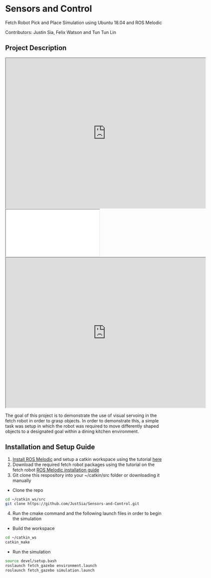 # Sensors and Control
 Fetch Robot Pick and Place Simulation using Ubuntu 18.04 and ROS Melodic
 
 Contributors: Justin Sia, Felix Watson and Tun Tun Lin
 
 ## Project Description
 <!DOCTYPE html>
<html>
<body>
  
  <iframe src="https://drive.google.com/file/d/1k5hlrz_heq6OpywA9cQgUaULV4gMZsIM/preview" width="640" height="480" allow="autoplay"></iframe>

 <iframe allowfullscreen="allowfullscreen" src="your_page_url/preview" ></iframe>

</body>
</html>
 <iframe src="https://drive.google.com/file/d/1k5hlrz_heq6OpywA9cQgUaULV4gMZsIM/preview" width="640" height="480" allow="autoplay"></iframe>
 
 The goal of this project is to demonstrate the use of visual servoing in the fetch robot in order to grasp objects. In order to demonstrate this, a simple task was setup in which the robot was required to move differently shaped objects to a designated goal within a dining kitchen environment. 
 
 ## Installation and Setup Guide
 1. [Install ROS Melodic](http://wiki.ros.org/melodic/Installation/Ubuntu) and setup a catkin workspace using the tutorial [here](http://wiki.ros.org/catkin/Tutorials/create_a_workspace)
 2. Download the required fetch robot packages using the tutorial on the fetch robot [ROS Melodic installation guide](https://docs.fetchrobotics.com/indigo_to_melodic.html)
 3. Git clone this respository into your ~/catkin/src folder or downloading it manually
 * Clone the repo
 ```sh
 cd ~/catkin_ws/src
 git clone https://github.com/JustSia/Sensors-and-Control.git
 ```
 4. Run the cmake command and the following launch files in order to begin the simulation
 * Build the workspace
 ```sh
 cd ~/catkin_ws
 catkin_make
 ```
 * Run the simulation
 ```sh
 source devel/setup.bash
 roslaunch fetch_gazebo environment.launch 
 roslaunch fetch_gazebo simulation.launch  
 ```
